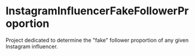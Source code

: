 # InstagramInfluencerFakeFollowerProportion
Project dedicated to determine the "fake" follower proportion of any given Instagram influencer.
